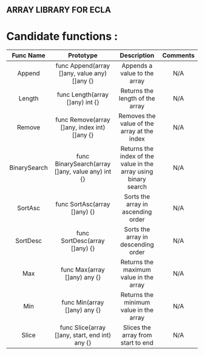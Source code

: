 ## ARRAY LIBRARY FOR ECLA

# Candidate functions :

|  Func Name   |                    Prototype                     |                           Description                           | Comments |
|:------------:|:------------------------------------------------:|:---------------------------------------------------------------:|:--------:|
|    Append    |   func Append(array []any, value any) []any {}   |                  Appends a value to the array                   |   N/A    |
|    Length    |         func Length(array []any) int {}          |                 Returns the length of the array                 |   N/A    |
|    Remove    |   func Remove(array []any, index int) []any {}   |           Removes the value of the array at the index           |   N/A    |
| BinarySearch | func BinarySearch(array []any, value any) int {} | Returns the index of the value in the array using binary search |   N/A    |
|   SortAsc    |           func SortAsc(array []any) {}           |               Sorts the array in ascending order                |   N/A    |
|   SortDesc   |          func SortDesc(array []any) {}           |               Sorts the array in descending order               |   N/A    |
|     Max      |           func Max(array []any) any {}           |             Returns the maximum value in the array              |   N/A    |
|     Min      |           func Min(array []any) any {}           |             Returns the minimum value in the array              |   N/A    |
|    Slice     |  func Slice(array []any, start, end int) any {}  |               Slices the array from start to end                |   N/A    |

